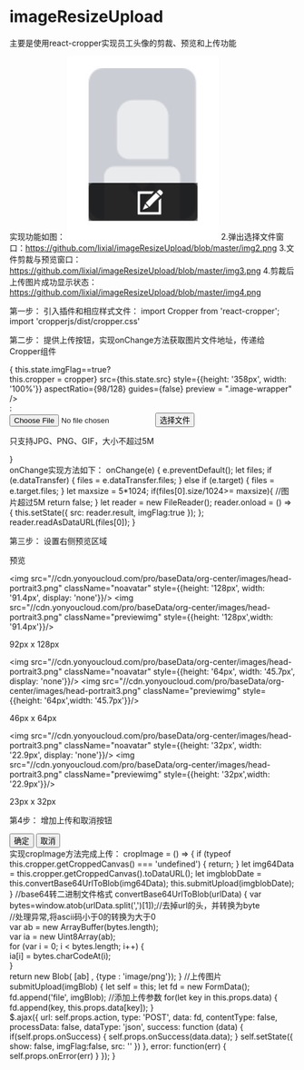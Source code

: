 # imageResizeUpload
主要是使用react-cropper实现员工头像的剪裁、预览和上传功能

实现功能如图：
![1.初始状态](https://github.com/lixial/imageResizeUpload/blob/master/img1.png)
2.弹出选择文件窗口：https://github.com/lixial/imageResizeUpload/blob/master/img2.png
3.文件剪裁与预览窗口：https://github.com/lixial/imageResizeUpload/blob/master/img3.png
4.剪裁后上传图片成功显示状态：https://github.com/lixial/imageResizeUpload/blob/master/img4.png

第一步：
引入插件和相应样式文件：
import Cropper from 'react-cropper';
import 'cropperjs/dist/cropper.css'

第二步：
提供上传按钮，实现onChange方法获取图片文件地址，传递给Cropper组件
<div className="img-left-area">
                            {
                                this.state.imgFlag==true?
                                <div>
                                    <Cropper
                                        key = {this.state.src}
                                        ref={cropper => this.cropper = cropper}
                                        src={this.state.src}
                                        style={{height: '358px', width: '100%'}}
                                        aspectRatio={98/128}
                                        guides={false}
                                        preview = ".image-wrapper"
                                    />
                                </div>
                                :
                                <div class="image-container target" id="cropper-target">
                                    <input type="file" id="fileSelect" onChange={this.onChange} accept="image/*" key = {this.state.src} style={{"opacity":"0"}}/>
                                    <Button type="button" class="u-button button" style={{"position": "relative","left": "-40px"}}onClick={this.fileClick}>选择文件</Button>
                                    <p><span>只支持JPG、PNG、GIF，大小不超过5M</span></p>
                                </div>
                            }
                            </div>
  onChange实现方法如下：
      onChange(e) {
	    e.preventDefault();
	    let files;
	    if (e.dataTransfer) {
	      	files = e.dataTransfer.files;
	    } else if (e.target) {
	      	files = e.target.files;
        }
        let maxsize = 5*1024;
        if(files[0].size/1024>= maxsize){
            //图片超过5M
            return false;
        }
	    let reader = new FileReader();
	    reader.onload = () => {
	      this.setState({
            src: reader.result,
            imgFlag:true
	      });
	    };
        reader.readAsDataURL(files[0]);
	}
  
  第三步：
  设置右侧预览区域
                              <div className="img-right-area">
                                <p>预览</p>
                                <div class="image-container large" id="preview-large">
                                    <div class="image-wrapper">
                                        <img src="//cdn.yonyoucloud.com/pro/baseData/org-center/images/head-portrait3.png" className="noavatar" style={{height: '128px', width: '91.4px', display: 'none'}}/>
                                        <img src="//cdn.yonyoucloud.com/pro/baseData/org-center/images/head-portrait3.png" className="previewimg" style={{height: '128px',width: '91.4px'}}/>
                                    </div>
                                </div>
                                <p>92px x 128px</p>
                                <div class="image-container medium" id="preview-medium">
                                    <div class="image-wrapper">
                                        <img src="//cdn.yonyoucloud.com/pro/baseData/org-center/images/head-portrait3.png" className="noavatar" style={{height: '64px', width: '45.7px', display: 'none'}}/>
                                        <img src="//cdn.yonyoucloud.com/pro/baseData/org-center/images/head-portrait3.png" className="previewimg" style={{height: '64px',width: '45.7px'}}/>
                                    </div>
                                </div>
                                <p>46px x 64px</p>
                                <div class="image-container small" id="preview-small">
                                    <div class="image-wrapper">
                                        <img src="//cdn.yonyoucloud.com/pro/baseData/org-center/images/head-portrait3.png" className="noavatar" style={{height: '32px', width: '22.9px', display: 'none'}}/>
                                        <img src="//cdn.yonyoucloud.com/pro/baseData/org-center/images/head-portrait3.png" className="previewimg" style={{height: '32px',width: '22.9px'}}/>
                                    </div>
                                </div>
                                <p>23px x 32px</p>
                            </div>
                            
  第4步：
  增加上传和取消按钮
                              <div className="img-footer-area">
                                <Button type="button" class="u-button button brand_btn " color="brand" onClick={this.cropImage}>确定</Button>
                                <Button type="button" class="u-button button default_btn " color="default" onClick={this.handleCancel}>取消</Button>
                            </div>
实现cropImage方法完成上传：
cropImage = () => {
	    if (typeof this.cropper.getCroppedCanvas() === 'undefined') {
	      return;
	    }
	    let img64Data = this.cropper.getCroppedCanvas().toDataURL();
	    let imgblobDate = this.convertBase64UrlToBlob(img64Data);
	    this.submitUpload(imgblobDate);
    }
    //base64转二进制文件格式
	convertBase64UrlToBlob(urlData) {
		var bytes=window.atob(urlData.split(',')[1]);//去掉url的头，并转换为byte     
	    //处理异常,将ascii码小于0的转换为大于0  
	    var ab = new ArrayBuffer(bytes.length);  
	    var ia = new Uint8Array(ab);  
	    for (var i = 0; i < bytes.length; i++) {  
	        ia[i] = bytes.charCodeAt(i);  
	    }  	  
	    return new Blob( [ab] , {type : 'image/png'});
    }
    //上传图片
    submitUpload(imgBlob) {
		let self = this;
		let fd = new FormData();
        fd.append('file', imgBlob);
        //添加上传参数
		for(let key in this.props.data) {
			fd.append(key, this.props.data[key]);
		}	
		$.ajax({
		    url: self.props.action,
		    type: 'POST',
		    data: fd,
		    contentType: false,
		    processData: false,
		    dataType: 'json',
		    success: function (data) {
	    		if(self.props.onSuccess) {
	    			self.props.onSuccess(data.data);
	    		}
	    		self.setState({
                    show: false,
                    imgFlag:false,
	    			src: ''
                })
		    },
		    error: function(err) {
		    	self.props.onError(err)
		    }
		});
	}
